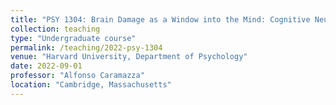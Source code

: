 ```yaml
---
title: "PSY 1304: Brain Damage as a Window into the Mind: Cognitive Neuropsychology"
collection: teaching
type: "Undergraduate course"
permalink: /teaching/2022-psy-1304
venue: "Harvard University, Department of Psychology"
date: 2022-09-01
professor: "Alfonso Caramazza"
location: "Cambridge, Massachusetts"
---
```

